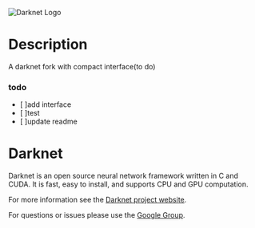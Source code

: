 ![Darknet Logo](http://pjreddie.com/media/files/darknet-black-small.png)
# Description
A darknet fork with compact interface(to do)
### todo
- [ ]add interface
- [ ]test
- [ ]update readme
# Darknet #
Darknet is an open source neural network framework written in C and CUDA. It is fast, easy to install, and supports CPU and GPU computation.

For more information see the [Darknet project website](http://pjreddie.com/darknet).

For questions or issues please use the [Google Group](https://groups.google.com/forum/#!forum/darknet).
